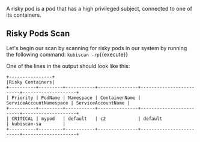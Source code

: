 A risky pod is a pod that has a high privileged subject, connected to one of its containers.

## Risky Pods Scan

Let's begin our scan by scanning for risky pods in our system by running the following command:
<code>kubiscan -rp</code>{{execute}}

One of the lines in the output should look like this:
```
+----------------+
|Risky Containers|
+----------+---------+-----------+---------------+-------------------------+--------------------+
| Priority | PodName | Namespace | ContainerName | ServiceAccountNamespace | ServiceAccountName |
+----------+---------+-----------+---------------+-------------------------+--------------------+
| CRITICAL | mypod   | default   | c2            | default                 | kubiscan-sa        |
+----------+---------+-----------+---------------+-------------------------+--------------------+
```
